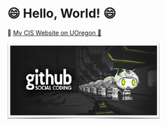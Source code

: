 # :smile: Hello, World! :smile:

:rocket: [My CIS Website on UOregon :satellite:](http://pages.uoregon.edu/cli9/111/)

![gjthub social coding logo](images/github-image.png)
